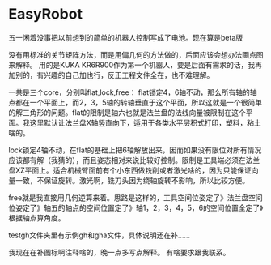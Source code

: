 # EasyRobot
五一闲着没事把以前想到的简单的机器人控制写成了电池。现在算是beta版

没有用标准的关节矩阵方法，而是用偏几何的方法做的，后面应该会想办法画点图来解释。
用的是KUKA KR6R900作为第一个机器人，要是后面有需求的话，我再加别的，有兴趣的自己加也行，反正工程文件全在，也不难理解。

一共是三个core，分别叫flat,lock,free：
flat锁定4，6轴不动，那么所有轴的轴点都在一个平面上，而2，3，5轴的转轴垂直于这个平面，所以这就是一个很简单的解三角形的问题。flat的限制是轴六也就是法兰盘的法线向量被限制在这个平面。我这里默认让法兰盘X轴竖直向下，适用于各类水平层积式打印，塑料，粘土啥的。

lock锁定4轴不动，在flat的基础上把6轴解放出来，因而如果没有限位对所有情况应该都有解（我猜的），而且姿态相对来说比较好控制。限制是工具端必须在法兰盘XZ平面上。适合机械臂面前有个小东西做铣削或者激光啥的，因为只能保证向量一致，不保证旋转。激光啊，铣刀头因为绕轴旋转不影响，所以比较方便。

free就是我直接用几何逆算来着。思路是这样的，工具空间位姿定了》法兰盘空间位姿定了》轴五的轴点的空间位置定了》轴1，2，3，4，5，6的空间位置全定了》根据轴点算角度。

testgh文件夹里有示例gh和gha文件，具体说明还在补……

我现在在补图标啊注释啥的，晚一点多写点解释。
有啥要求跟我联系。
